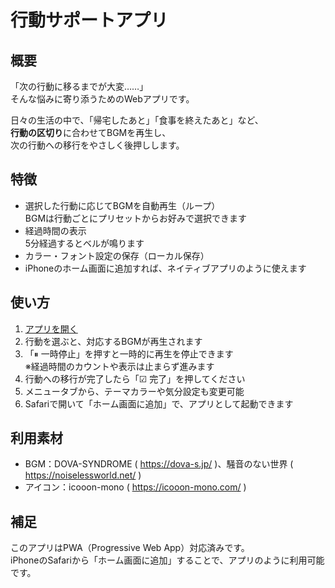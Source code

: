 # 行動サポートアプリ

## 概要

「次の行動に移るまでが大変……」  
そんな悩みに寄り添うためのWebアプリです。

日々の生活の中で、「帰宅したあと」「食事を終えたあと」など、  
**行動の区切り**に合わせてBGMを再生し、  
次の行動への移行をやさしく後押しします。

## 特徴

- 選択した行動に応じてBGMを自動再生（ループ）  
  BGMは行動ごとにプリセットからお好みで選択できます
- 経過時間の表示  
  5分経過するとベルが鳴ります
- カラー・フォント設定の保存（ローカル保存）
- iPhoneのホーム画面に追加すれば、ネイティブアプリのように使えます

## 使い方

1. [アプリを開く](https://rainbowstar2400.github.io/action_support_app/)
2. 行動を選ぶと、対応するBGMが再生されます
3. 「⏸ 一時停止」を押すと一時的に再生を停止できます  
   ※経過時間のカウントや表示は止まらず進みます
5. 行動への移行が完了したら「☑ 完了」を押してください
6. メニュータブから、テーマカラーや気分設定も変更可能
7. Safariで開いて「ホーム画面に追加」で、アプリとして起動できます

## 利用素材

- BGM：DOVA-SYNDROME ( https://dova-s.jp/ )、騒音のない世界 ( https://noiselessworld.net/ )
- アイコン：icooon-mono ( https://icooon-mono.com/ )

## 補足

このアプリはPWA（Progressive Web App）対応済みです。  
iPhoneのSafariから「ホーム画面に追加」することで、アプリのように利用可能です。
